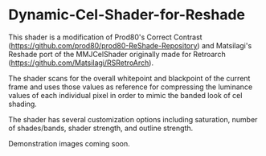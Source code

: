 # Dynamic-Cel-Shader-for-Reshade

This shader is a modification of Prod80's Correct Contrast (https://github.com/prod80/prod80-ReShade-Repository) and Matsilagi's Reshade port of the MMJCelShader originally made for Retroarch (https://github.com/Matsilagi/RSRetroArch).
    
The shader scans for the overall whitepoint and blackpoint of the current frame and uses those values as reference for compressing the luminance values of each individual pixel in order to mimic the banded look of cel shading.
    
The shader has several customization options including saturation, number of shades/bands, shader strength, and outline strength.

Demonstration images coming soon.

